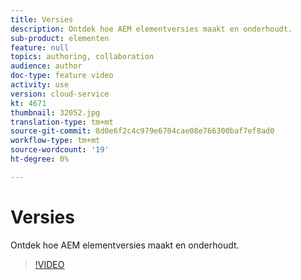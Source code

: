 ```yaml
---
title: Versies
description: Ontdek hoe AEM elementversies maakt en onderhoudt.
sub-product: elementen
feature: null
topics: authoring, collaboration
audience: author
doc-type: feature video
activity: use
version: cloud-service
kt: 4671
thumbnail: 32052.jpg
translation-type: tm+mt
source-git-commit: 8d0e6f2c4c979e6704cae08e766300baf7ef8ad0
workflow-type: tm+mt
source-wordcount: '19'
ht-degree: 0%

---
```



# Versies

Ontdek hoe AEM elementversies maakt en onderhoudt.

>[!VIDEO](https://video.tv.adobe.com/v/32052/?quality=12&learn=on&hidetitle=true)
